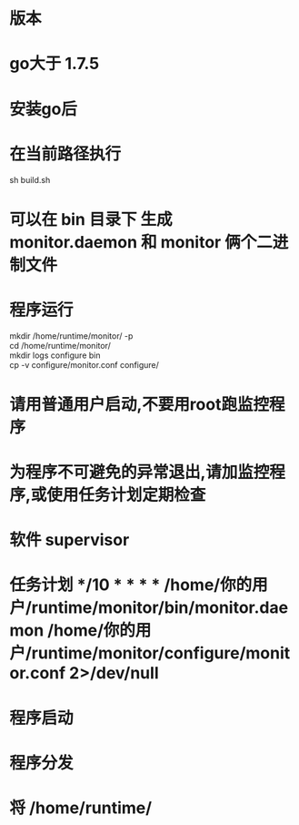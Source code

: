 # 版本<br>
# go大于 1.7.5 <br>
# 安装go后<br>
# 在当前路径执行<br> 
sh build.sh <br>
# 可以在 bin 目录下 生成 monitor.daemon  和 monitor 俩个二进制文件<br>

# 程序运行<br>

mkdir /home/runtime/monitor/ -p<br>
cd /home/runtime/monitor/<br>
mkdir logs configure bin <br>
cp -v configure/monitor.conf configure/ <br>

# 请用普通用户启动,不要用root跑监控程序<br>
# 为程序不可避免的异常退出,请加监控程序,或使用任务计划定期检查<br>
# 软件 supervisor 
# 任务计划  */10 * * * * /home/你的用户/runtime/monitor/bin/monitor.daemon /home/你的用户/runtime/monitor/configure/monitor.conf 2>/dev/null 


# 程序启动
# 程序分发
# 将 /home/runtime/ 
